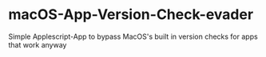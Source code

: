 # macOS-App-Version-Check-evader
Simple Applescript-App to bypass MacOS's built in version checks for apps that work anyway
